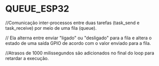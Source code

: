 # QUEUE_ESP32

//Comunicação inter-processos entre duas tarefas (task_send e task_receive) por meio de uma fila (queue).

// Ela alterna entre enviar "ligado" ou "desligado" para a fila e altera o estado de uma saída GPIO de acordo com o valor enviado para a fila. 

//Atrasos de 1000 milissegundos são adicionados no final do loop para retardar a execução.
